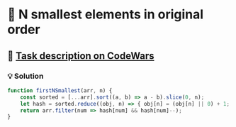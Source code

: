 # 📝 N smallest elements in original order

## 🔗 [Task description on CodeWars](https://www.codewars.com/kata/5aec1ed7de4c7f3517000079)

### 💡 Solution

```javascript
function firstNSmallest(arr, n) {
    const sorted = [...arr].sort((a, b) => a - b).slice(0, n);
    let hash = sorted.reduce((obj, n) => { obj[n] = (obj[n] || 0) + 1; return obj }, {});
    return arr.filter(num => hash[num] && hash[num]--);
}
```
